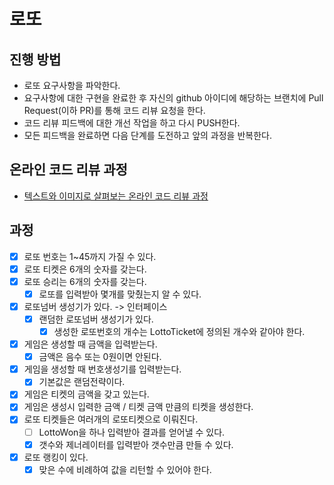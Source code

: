 # 로또
## 진행 방법
* 로또 요구사항을 파악한다.
* 요구사항에 대한 구현을 완료한 후 자신의 github 아이디에 해당하는 브랜치에 Pull Request(이하 PR)를 통해 코드 리뷰 요청을 한다.
* 코드 리뷰 피드백에 대한 개선 작업을 하고 다시 PUSH한다.
* 모든 피드백을 완료하면 다음 단계를 도전하고 앞의 과정을 반복한다.

## 온라인 코드 리뷰 과정
* [텍스트와 이미지로 살펴보는 온라인 코드 리뷰 과정](https://github.com/next-step/nextstep-docs/tree/master/codereview)

## 과정
- [X] 로또 번호는 1~45까지 가질 수 있다.
- [X] 로또 티켓은 6개의 숫자를 갖는다.
- [X] 로또 승리는 6개의 숫자를 갖는다.
    - [X] 로또를 입력받아 몇개를 맞췄는지 알 수 있다.
- [X] 로또넘버 생성기가 있다. -> 인터페이스
    - [X] 랜덤한 로또넘버 생성기가 있다.
      - [X] 생성한 로또번호의 개수는 LottoTicket에 정의된 개수와 같아야 한다.
- [X] 게임은 생성할 때 금액을 입력받는다.
    - [X] 금액은 음수 또는 0원이면 안된다.
- [X] 게임을 생성할 때 번호생성기를 입력받는다.
    - [X] 기본값은 랜덤전략이다. 
- [X] 게임은 티켓의 금액을 갖고 있는다.
- [X] 게임은 생성시 입력한 금액 / 티켓 금액 만큼의 티켓을 생성한다.
- [X] 로또 티켓들은 여러개의 로또티켓으로 이뤄진다.
    - [ ] LottoWon을 하나 입력받아 결과를 얻어낼 수 있다.
    - [X] 갯수와 제너레이터를 입력받아 갯수만큼 만들 수 있다.
- [X] 로또 랭킹이 있다.
  - [X] 맞은 수에 비례하여 값을 리턴할 수 있어야 한다.